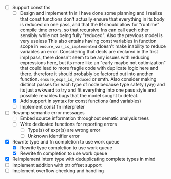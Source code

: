 - [ ] Support const fns
    - [ ] Design and implement fn ir
    I have done some planning and I realize that
    const functions don't actually ensure that everything
    in its body is reduced on one pass, and that the IR
    should allow for "runtime" compile time errors, so that
    recursive fns can call each other sensibly while not
    being fully "reduced". Also the previous model is very useless
    This also entains having const variables in function scope
    in ``ensure_var_is_implemented`` doesn't make inability to reduce variables an error.
    Considering that decls are declared in the first impl pass, there doesn't seem to be any
    issues with reducing expressions here, but its more like an "early maybe not optimization"
    that could lead to more fragile code with duplicate logic here and there. therefore it should probably be factored out into another
    function. ``ensure_expr_is_reduced`` or smth. Also consider making distinct passes for each type of node
    because type safety (yay) and its just awkward to try and fit everything into one pass style and possible
    renables bugs that the model sought to defeat.
    - [X] Add support in syntax for const functions (and variables)
    - [ ] Implement const fn interpreter
- [ ] Revamp semantic error messages
    - [ ] Embed source information throughout sematic analysis trees
    - [ ] Write dedicated functions for reporting errors
        - [ ] Type(s) of expr(s) are wrong error
        - [ ] Unknown identifier error
- [X] Rewrite type and fn completion to use work queue
    - [X] Rewrite type completion to use work queue
    - [X] Rewrite fn completion to use work queue
- [X] Reimplement intern type with deduplicating complete types in mind
- [ ] Implement addition with ptr offset support
- [ ] Implement overflow checking and handling
